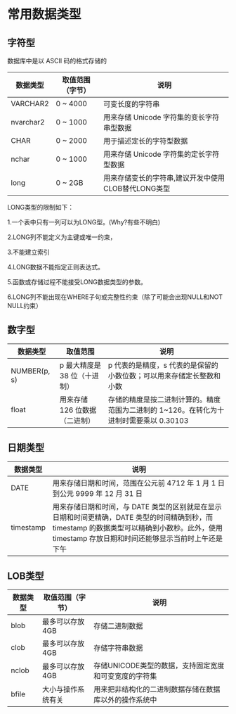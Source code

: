 # 常用数据类型

## 字符型

数据库中是以 ASCII 码的格式存储的

| 数据类型  | 取值范围（字节） | 说明                                                |
| --------- | ---------------- | --------------------------------------------------- |
| VARCHAR2  | 0 ~ 4000         | 可变长度的字符串                                    |
| nvarchar2 | 0 ~ 1000         | 用来存储 Unicode 字符集的变长字符串型数据           |
| CHAR      | 0 ~ 2000         | 用于描述定长的字符型数据                            |
| nchar     | 0 ~ 1000         | 用来存储 Unicode 字符集的定长字符型数据             |
| long      | 0 ~ 2GB          | 用来存储变长的字符串,建议开发中使用CLOB替代LONG类型 |

LONG类型的限制如下：

1.一个表中只有一列可以为LONG型。(Why?有些不明白)

2.LONG列不能定义为主键或唯一约束，

3.不能建立索引

4.LONG数据不能指定正则表达式。

5.函数或存储过程不能接受LONG数据类型的参数。

6.LONG列不能出现在WHERE子句或完整性约束（除了可能会出现NULL和NOT NULL约束）

## 数字型

| 数据类型     | 取值范围                      | 说明                                                         |
| ------------ | ----------------------------- | ------------------------------------------------------------ |
| NUMBER(p, s) | p 最大精度是 38 位（十进制）  | p 代表的是精度，s 代表的是保留的小数位数；可以用来存储定长整数和小数 |
| float        | 用来存储 126 位数据（二进制） | 存储的精度是按二进制计算的。精度范围为二进制的 1~126。在转化为十进制时需要乘以 0.30103 |

## 日期类型

| 数据类型  | 说明                                                         |
| --------- | ------------------------------------------------------------ |
| DATE      | 用来存储日期和时间，范围在公元前 4712 年 1 月 1 日到公元 9999 年 12 月 31 日 |
| timestamp | 用来存储日期和时间，与 DATE 类型的区别就是在显示日期和时间更精确，DATE 类型的时间精确到秒，而 timestamp 的数据类型可以精确到小数秒。此外，使用 timestamp 存放日期和时间还能够显示当前时上午还是下午 |

## LOB类型

| 数据类型 | 取值范围（字节）   | 说明                                                   |
| -------- | ------------------ | ------------------------------------------------------ |
| blob     | 最多可以存放 4GB   | 存储二进制数据                                         |
| clob     | 最多可以存放 4GB   | 存储字符串数据                                         |
| nclob    | 最多可以存放 4GB   | 存储UNICODE类型的数据，支持固定宽度和可变宽度的字符集  |
| bfile    | 大小与操作系统有关 | 用来把非结构化的二进制数据存储在数据库以外的操作系统中 |

